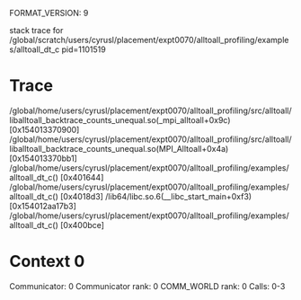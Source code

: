 FORMAT_VERSION: 9

stack trace for /global/scratch/users/cyrusl/placement/expt0070/alltoall_profiling/examples/alltoall_dt_c pid=1101519

# Trace

/global/home/users/cyrusl/placement/expt0070/alltoall_profiling/src/alltoall/liballtoall_backtrace_counts_unequal.so(_mpi_alltoall+0x9c) [0x154013370900]
/global/home/users/cyrusl/placement/expt0070/alltoall_profiling/src/alltoall/liballtoall_backtrace_counts_unequal.so(MPI_Alltoall+0x4a) [0x154013370bb1]
/global/home/users/cyrusl/placement/expt0070/alltoall_profiling/examples/alltoall_dt_c() [0x401644]
/global/home/users/cyrusl/placement/expt0070/alltoall_profiling/examples/alltoall_dt_c() [0x4018d3]
/lib64/libc.so.6(__libc_start_main+0xf3) [0x154012aa17b3]
/global/home/users/cyrusl/placement/expt0070/alltoall_profiling/examples/alltoall_dt_c() [0x400bce]

# Context 0

Communicator: 0
Communicator rank: 0
COMM_WORLD rank: 0
Calls: 0-3

